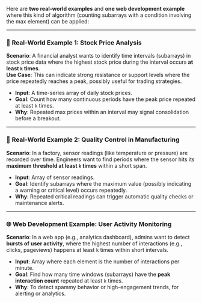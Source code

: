 Here are **two real-world examples** and **one web development example** where this kind of algorithm (counting subarrays with a condition involving the max element) can be applied:

---

### 🔹 **Real-World Example 1: Stock Price Analysis**
**Scenario**: A financial analyst wants to identify time intervals (subarrays) in stock price data where the highest stock price during the interval occurs **at least `k` times**.  
**Use Case**: This can indicate strong resistance or support levels where the price repeatedly reaches a peak, possibly useful for trading strategies.

- **Input**: A time-series array of daily stock prices.
- **Goal**: Count how many continuous periods have the peak price repeated at least `k` times.
- **Why**: Repeated max prices within an interval may signal consolidation before a breakout.

---

### 🔹 **Real-World Example 2: Quality Control in Manufacturing**
**Scenario**: In a factory, sensor readings (like temperature or pressure) are recorded over time. Engineers want to find periods where the sensor hits its **maximum threshold at least `k` times** within a short span.

- **Input**: Array of sensor readings.
- **Goal**: Identify subarrays where the maximum value (possibly indicating a warning or critical level) occurs repeatedly.
- **Why**: Repeated critical readings can trigger automatic quality checks or maintenance alerts.

---

### 🌐 **Web Development Example: User Activity Monitoring**
**Scenario**: In a web app (e.g., analytics dashboard), admins want to detect **bursts of user activity**, where the highest number of interactions (e.g., clicks, pageviews) happens at least `k` times within short intervals.

- **Input**: Array where each element is the number of interactions per minute.
- **Goal**: Find how many time windows (subarrays) have the **peak interaction count** repeated at least `k` times.
- **Why**: To detect spammy behavior or high-engagement trends, for alerting or analytics.
